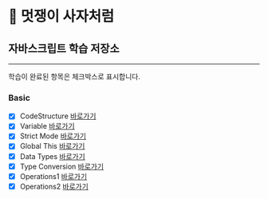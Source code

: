 # :lion: 멋쟁이 사자처럼

## 자바스크립트 학습 저장소
---
학습이 완료된 항목은 체크박스로 표시합니다.

### Basic
- [x] CodeStructure [바로가기](https://github.com/shju0317/lion-javascript/blob/01.core/client/chapter/core/01.codeStructure.js)
- [x] Variable [바로가기](https://github.com/shju0317/lion-javascript/blob/01.core/client/chapter/core/02.variables.js)
- [x] Strict Mode [바로가기](https://github.com/shju0317/lion-javascript/blob/01.core/client/chapter/core/03.strictMode.js)
- [x] Global This [바로가기](https://github.com/shju0317/lion-javascript/blob/01.core/client/chapter/core/04.globalThis.js)
- [x] Data Types [바로가기](https://github.com/shju0317/lion-javascript/blob/01.core/client/chapter/core/05.dataTypes.js)
- [x] Type Conversion [바로가기](https://github.com/shju0317/lion-javascript/blob/01.core/client/chapter/core/06.typeConversion.js)
- [x] Operations1 [바로가기](https://github.com/shju0317/lion-javascript/blob/01.core/client/chapter/core/07-1.operations.js)
- [x] Operations2 [바로가기](https://github.com/shju0317/lion-javascript/blob/01.core/client/chapter/core/07-2.operations.js)